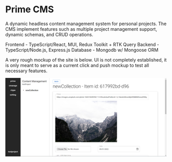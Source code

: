 # Prime CMS

A dynamic headless content management system for personal projects. The CMS implement features such as multiple project management support, dynamic schemas, and CRUD operations.

Frontend - TypeScript/React, MUI, Redux Toolkit + RTK Query
Backend - TypeScript/Node.js, Express.js
Database - Mongodb w/ Mongoose ORM

A very rough mockup of the site is below. UI is not completely established, it is only meant to serve as a current click and push mockup to test all necessary features.

<img src="./assets/prime.png" alt="site screenshot">
